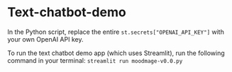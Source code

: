 # Text-chatbot-demo

In the Python script, replace the entire `st.secrets["OPENAI_API_KEY"]` with your own OpenAI API key.

To run the text chatbot demo app (which uses Streamlit), run the following command in your terminal: `streamlit run moodmage-v0.0.py`

